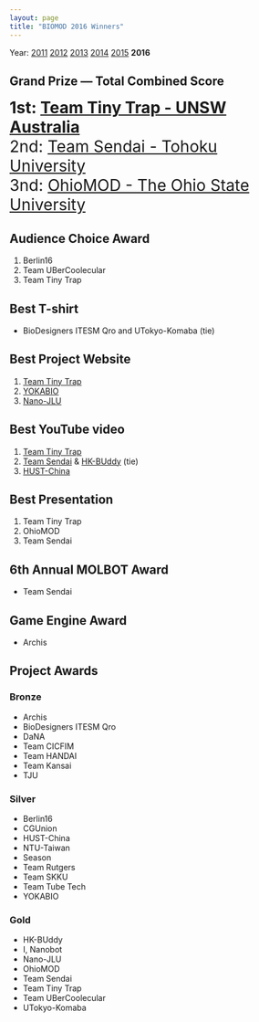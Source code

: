 ```yaml
---
layout: page
title: "BIOMOD 2016 Winners"
---
```


Year: [2011](/winners/2011.html) [2012](/winners/2012.html) [2013](/winners/2013.html) [2014](/winners/2014.html) [2015](/winners/2015.html) **2016**




## Grand Prize — Total Combined Score

<font style="font-size:200%;"><strong>1st: <a target="_blank" href="http://biomod2016.gitlab.io/teamtinytrap/">Team Tiny Trap - UNSW Australia</strong></a></br>
2nd: <a target="_blank" href="https://biomod2016.gitlab.io/sendai">Team Sendai - Tohoku University</a></br>
3nd: <a target="_blank" href="http://biomod2016.gitlab.io/ohiomod">OhioMOD - The Ohio State University</a>
</font>


## Audience Choice Award

1. Berlin16
2. Team UBerCoolecular
3. Team Tiny Trap

## Best T-shirt

* BioDesigners ITESM Qro and UTokyo-Komaba (tie)

## Best Project Website

1. [Team Tiny Trap](http://biomod2016.gitlab.io/teamtinytrap/)
2. [YOKABIO](https://biomod2016.gitlab.io/kyushu/)
3. [Nano-JLU](https://biomod2016.gitlab.io/jilin/)

## Best YouTube video

1. [Team Tiny Trap](https://www.youtube.com/watch?v=PgD9wzkc-fI)
2. [Team Sendai](https://www.youtube.com/watch?v=zwBHZy2WqcE) & [HK-BUddy](https://www.youtube.com/watch?v=GdIYUH_lRSk) (tie)
3. [HUST-China](https://www.youtube.com/watch?v=k51ctbMr39o)

## Best Presentation

1. Team Tiny Trap
2. OhioMOD
3. Team Sendai

## 6th Annual MOLBOT Award

* Team Sendai

## Game Engine Award

* Archis



## Project Awards


### Bronze

- Archis
- BioDesigners ITESM Qro
- DaNA
- Team CICFIM
- Team HANDAI
- Team Kansai
- TJU

### Silver

- Berlin16
- CGUnion
- HUST-China
- NTU-Taiwan
- Season
- Team Rutgers
- Team SKKU
- Team Tube Tech
- YOKABIO

### Gold

- HK-BUddy
- I, Nanobot
- Nano-JLU
- OhioMOD
- Team Sendai
- Team Tiny Trap
- Team UBerCoolecular
- UTokyo-Komaba
